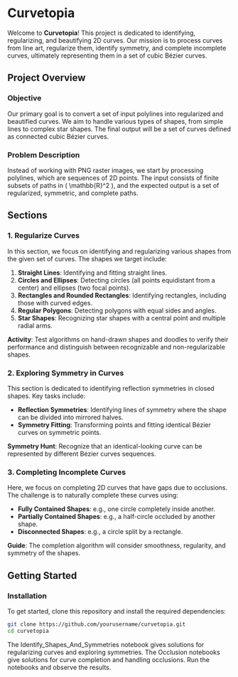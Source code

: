 # Curvetopia

Welcome to **Curvetopia**! This project is dedicated to identifying, regularizing, and beautifying 2D curves. Our mission is to process curves from line art, regularize them, identify symmetry, and complete incomplete curves, ultimately representing them in a set of cubic Bézier curves.

## Project Overview

### Objective

Our primary goal is to convert a set of input polylines into regularized and beautified curves. We aim to handle various types of shapes, from simple lines to complex star shapes. The final output will be a set of curves defined as connected cubic Bézier curves.

### Problem Description

Instead of working with PNG raster images, we start by processing polylines, which are sequences of 2D points. The input consists of finite subsets of paths in \( \mathbb{R}^2 \), and the expected output is a set of regularized, symmetric, and complete paths.

## Sections

### 1. Regularize Curves

In this section, we focus on identifying and regularizing various shapes from the given set of curves. The shapes we target include:

1. **Straight Lines**: Identifying and fitting straight lines.
2. **Circles and Ellipses**: Detecting circles (all points equidistant from a center) and ellipses (two focal points).
3. **Rectangles and Rounded Rectangles**: Identifying rectangles, including those with curved edges.
4. **Regular Polygons**: Detecting polygons with equal sides and angles.
5. **Star Shapes**: Recognizing star shapes with a central point and multiple radial arms.

**Activity**: Test algorithms on hand-drawn shapes and doodles to verify their performance and distinguish between recognizable and non-regularizable shapes.

### 2. Exploring Symmetry in Curves

This section is dedicated to identifying reflection symmetries in closed shapes. Key tasks include:

- **Reflection Symmetries**: Identifying lines of symmetry where the shape can be divided into mirrored halves.
- **Symmetry Fitting**: Transforming points and fitting identical Bézier curves on symmetric points.

**Symmetry Hunt**: Recognize that an identical-looking curve can be represented by different Bézier curves sequences.

### 3. Completing Incomplete Curves

Here, we focus on completing 2D curves that have gaps due to occlusions. The challenge is to naturally complete these curves using:

- **Fully Contained Shapes**: e.g., one circle completely inside another.
- **Partially Contained Shapes**: e.g., a half-circle occluded by another shape.
- **Disconnected Shapes**: e.g., a circle split by a rectangle.

**Guide**: The completion algorithm will consider smoothness, regularity, and symmetry of the shapes.

## Getting Started

### Installation

To get started, clone this repository and install the required dependencies:

```bash
git clone https://github.com/yourusername/curvetopia.git
cd curvetopia
```

The Identify_Shapes_And_Symmetries notebook gives solutions for regularizing curves and exploring symmetries.
The Occlusion notebooks give solutions for curve completion and handling occlusions. 
Run the notebooks and observe the results.
